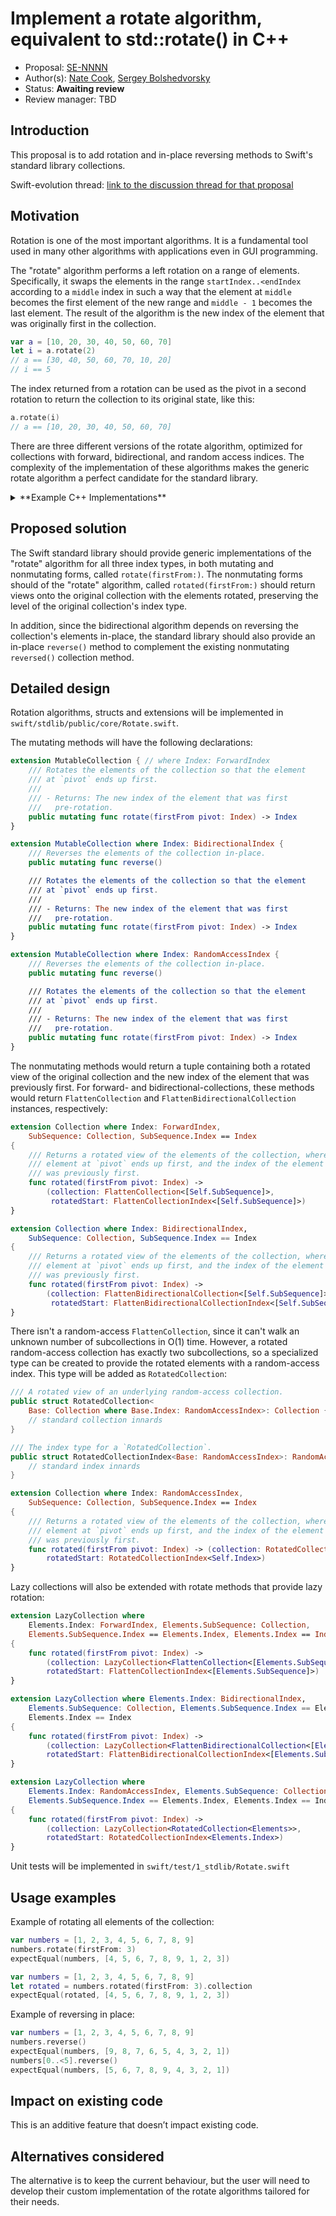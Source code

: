 # Implement a rotate algorithm, equivalent to std::rotate() in C++

* Proposal: [SE-NNNN](https://github.com/apple/swift-evolution/blob/master/proposals/NNNN-implement-a-rotate-algorithm.md)
* Author(s): [Nate Cook](https://github.com/natecook1000), [Sergey Bolshedvorsky](https://github.com/bolshedvorsky)
* Status: **Awaiting review**
* Review manager: TBD

## Introduction

This proposal is to add rotation and in-place reversing methods to Swift's
standard library collections.

Swift-evolution thread: [link to the discussion thread for that proposal](https://lists.swift.org/pipermail/swift-evolution/Week-of-Mon-20151214/002213.html)

## Motivation

Rotation is one of the most important algorithms. It is a fundamental tool used in many 
other algorithms with applications even in GUI programming. 

The "rotate" algorithm performs a left rotation on a range of elements.
Specifically, it swaps the elements in the range `startIndex..<endIndex`
according to a `middle` index in such a way that the element at `middle` becomes
the first element of the new range and `middle - 1` becomes the last element.
The result of the algorithm is the new index of the element that was originally
first in the collection.

```swift
var a = [10, 20, 30, 40, 50, 60, 70]
let i = a.rotate(2)
// a == [30, 40, 50, 60, 70, 10, 20]
// i == 5
```

The index returned from a rotation can be used as the pivot in a second rotation
to return the collection to its original state, like this:

```swift
a.rotate(i)
// a == [10, 20, 30, 40, 50, 60, 70]
```

There are three different versions of the rotate algorithm, optimized for
collections with forward, bidirectional, and random access indices. The
complexity of the implementation of these algorithms makes the generic rotate
algorithm a perfect candidate for the standard library.

<details>
  <summary>**Example C++ Implementations**</summary>

**Forward indices** are the simplest and most general type of index and support 
only one-directional traversal.

The C++ implementation of the rotate algorithm for the `ForwardIterator` 
(`ForwardIndex` in Swift's' standard library) may look like this:

```C++
template <ForwardIterator I>
I rotate(I f, I m, I l, std::forward_iterator_tag) {
    if (f == m) return l;
    if (m == l) return f;
    pair<I, I> p = swap_ranges(f, m, m, l);
    while (p.first != m || p.second != l) {
        if (p.second == l) {
            rotate_unguarded(p.first, m, l);
            return p.first;
        }
        f = m;
        m = p.second;
        p = swap_ranges(f, m, m, l);
    }
    return m;
}
```

**Bidirectional indices** are a refinement of forward indices that
additionally support reverse traversal.

The C++ implementation of the rotate algorithm for the BidirectionalIterator 
(BidirectionalIndex in Swift's stdlib) may look like this:

```C++
template <BidirectionalIterator I>
I rotate(I f, I m, I l, bidirectional_iterator_tag) {
    reverse(f, m);
    reverse(m, l);
    pair<I, I> p = reverse_until(f, m, l);
    reverse(p.first, p.second);
    if (m == p.first) return p.second;
    return p.first;
}
```

**Random access indices** access to any element in constant time (both far and fast).

The C++ implementation of the rotate algorithm for the RandomAccessIterator 
(RandomAccessIndex in Swift's stdlib) may look like this:

```C++
template <RandomAccessIterator I>
I rotate(I f, I m, I l, std::random_access_iterator_tag) {
    if (f == m) return l;
    if (m == l) return f;
    DifferenceType<I> cycles = gcd(m - f, l - m);
    rotate_transform<I> rotator(f, m, l);
    while (cycles-- > 0) rotate_cycle_from(f + cycles, rotator);
    return rotator.m1;
}
```

</details>


## Proposed solution

The Swift standard library should provide generic implementations of the
"rotate" algorithm for all three index types, in both mutating and nonmutating
forms, called `rotate(firstFrom:)`. The nonmutating forms should of the "rotate"
algorithm, called `rotated(firstFrom:)` should return views onto the original
collection with the elements rotated, preserving the level of the original
collection's index type.

In addition, since the bidirectional algorithm depends on reversing the
collection's elements in-place, the standard library should also provide an
in-place `reverse()` method to complement the existing nonmutating `reversed()`
collection method.

## Detailed design

Rotation algorithms, structs and extensions will be implemented in
`swift/stdlib/public/core/Rotate.swift`.

The mutating methods will have the following declarations:

```swift
extension MutableCollection { // where Index: ForwardIndex
    /// Rotates the elements of the collection so that the element
    /// at `pivot` ends up first.
    ///
    /// - Returns: The new index of the element that was first 
    ///   pre-rotation.
    public mutating func rotate(firstFrom pivot: Index) -> Index
}

extension MutableCollection where Index: BidirectionalIndex {
    /// Reverses the elements of the collection in-place.
    public mutating func reverse()

    /// Rotates the elements of the collection so that the element
    /// at `pivot` ends up first.
    ///
    /// - Returns: The new index of the element that was first 
    ///   pre-rotation.
    public mutating func rotate(firstFrom pivot: Index) -> Index
}

extension MutableCollection where Index: RandomAccessIndex {
    /// Reverses the elements of the collection in-place.
    public mutating func reverse()

    /// Rotates the elements of the collection so that the element
    /// at `pivot` ends up first.
    ///
    /// - Returns: The new index of the element that was first 
    ///   pre-rotation.
    public mutating func rotate(firstFrom pivot: Index) -> Index
}
```

The nonmutating methods would return a tuple containing both a rotated view of
the original collection and the new index of the element that was previously
first. For forward- and bidirectional-collections, these methods would return
`FlattenCollection` and `FlattenBidirectionalCollection` instances, respectively:

```swift
extension Collection where Index: ForwardIndex,
	SubSequence: Collection, SubSequence.Index == Index
{
    /// Returns a rotated view of the elements of the collection, where the 
    /// element at `pivot` ends up first, and the index of the element that
    /// was previously first.
	func rotated(firstFrom pivot: Index) -> 
		(collection: FlattenCollection<[Self.SubSequence]>, 
		 rotatedStart: FlattenCollectionIndex<[Self.SubSequence]>)
}

extension Collection where Index: BidirectionalIndex,
	SubSequence: Collection, SubSequence.Index == Index
{
    /// Returns a rotated view of the elements of the collection, where the 
    /// element at `pivot` ends up first, and the index of the element that
    /// was previously first.
	func rotated(firstFrom pivot: Index) -> 
		(collection: FlattenBidirectionalCollection<[Self.SubSequence]>, 
		 rotatedStart: FlattenBidirectionalCollectionIndex<[Self.SubSequence]>)
}
```

There isn't a random-access `FlattenCollection`, since it can't walk an unknown
number of subcollections in O(1) time. However, a rotated random-access
collection has exactly two subcollections, so a specialized type can be created
to provide the rotated elements with a random-access index. This type will be
added as `RotatedCollection`:

```swift
/// A rotated view of an underlying random-access collection.
public struct RotatedCollection<
	Base: Collection where Base.Index: RandomAccessIndex>: Collection {
	// standard collection innards
}

/// The index type for a `RotatedCollection`.
public struct RotatedCollectionIndex<Base: RandomAccessIndex>: RandomAccessIndex {
	// standard index innards
}

extension Collection where Index: RandomAccessIndex,
	SubSequence: Collection, SubSequence.Index == Index
{
    /// Returns a rotated view of the elements of the collection, where the 
    /// element at `pivot` ends up first, and the index of the element that
    /// was previously first.
	func rotated(firstFrom pivot: Index) -> (collection: RotatedCollection<Self>, 
		rotatedStart: RotatedCollectionIndex<Self.Index>)
}
```

Lazy collections will also be extended with rotate methods that provide lazy rotation:

```swift
extension LazyCollection where
	Elements.Index: ForwardIndex, Elements.SubSequence: Collection,
	Elements.SubSequence.Index == Elements.Index, Elements.Index == Index
{
	func rotated(firstFrom pivot: Index) -> 
  		(collection: LazyCollection<FlattenCollection<[Elements.SubSequence]>>, 
  		rotatedStart: FlattenCollectionIndex<[Elements.SubSequence]>)
}

extension LazyCollection where Elements.Index: BidirectionalIndex,
	Elements.SubSequence: Collection, Elements.SubSequence.Index == Elements.Index,
	Elements.Index == Index
{
	func rotated(firstFrom pivot: Index) -> 
  		(collection: LazyCollection<FlattenBidirectionalCollection<[Elements.SubSequence]>>, 
  		rotatedStart: FlattenBidirectionalCollectionIndex<[Elements.SubSequence]>)
}

extension LazyCollection where
	Elements.Index: RandomAccessIndex, Elements.SubSequence: Collection,
	Elements.SubSequence.Index == Elements.Index, Elements.Index == Index
{
	func rotated(firstFrom pivot: Index) -> 
		(collection: LazyCollection<RotatedCollection<Elements>>, 
  		rotatedStart: RotatedCollectionIndex<Elements.Index>)
}
```

Unit tests will be implemented in `swift/test/1_stdlib/Rotate.swift`

## Usage examples

Example of rotating all elements of the collection:

```swift
var numbers = [1, 2, 3, 4, 5, 6, 7, 8, 9]
numbers.rotate(firstFrom: 3)
expectEqual(numbers, [4, 5, 6, 7, 8, 9, 1, 2, 3])
```

```swift
var numbers = [1, 2, 3, 4, 5, 6, 7, 8, 9]
let rotated = numbers.rotated(firstFrom: 3).collection
expectEqual(rotated, [4, 5, 6, 7, 8, 9, 1, 2, 3])
```

Example of reversing in place:

```swift
var numbers = [1, 2, 3, 4, 5, 6, 7, 8, 9]
numbers.reverse()
expectEqual(numbers, [9, 8, 7, 6, 5, 4, 3, 2, 1])
numbers[0..<5].reverse()
expectEqual(numbers, [5, 6, 7, 8, 9, 4, 3, 2, 1])
```

## Impact on existing code

This is an additive feature that doesn’t impact existing code.

## Alternatives considered

The alternative is to keep the current behaviour, but the user will need to develop 
their custom implementation of the rotate algorithms tailored for their needs.

